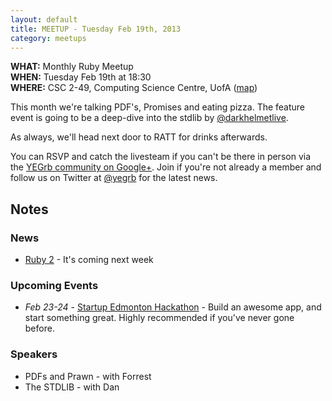 ```yaml
---
layout: default
title: MEETUP - Tuesday Feb 19th, 2013
category: meetups
---
```


**WHAT:** Monthly Ruby Meetup  
**WHEN:** Tuesday Feb 19th at 18:30  
**WHERE:** CSC 2-49, Computing Science Centre, UofA ([map](https://maps.google.com/maps/place?q=Computing+Science+Centre,+Edmonton,+AB,+Canada&hl=en&ftid=0x53a0218a9ccbcfa5:0xaae88fa1314cc64e))  

This month we're talking PDF's, Promises and eating pizza. The feature event is going to be a deep-dive into the stdlib by [@darkhelmetlive](http://twitter.com/darkhelmetlive).

As always, we'll head next door to RATT for drinks afterwards.

You can RSVP and catch the livesteam if you can't be there in person via the [YEGrb community on Google+](https://plus.google.com/communities/101707315547259073771). Join if you're not already a member and follow us on Twitter at [@yegrb](http://twitter.com/yegrb) for the latest news.

## Notes

### News

* [Ruby 2](http://rubysource.com/a-look-at-ruby-2-0/) - It's coming next week

### Upcoming Events

* *Feb 23-24* - [Startup Edmonton Hackathon](http://www.eventbrite.com/event/5310235056/efbevent) - Build an awesome app, and start something great. Highly recommended if you've never gone before.

### Speakers

* PDFs and Prawn - with Forrest
* The STDLIB - with Dan
